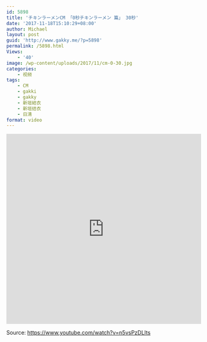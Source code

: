 ```yaml
---
id: 5898
title: 'チキンラーメンCM 「0秒チキンラーメン 篇」 30秒'
date: '2017-11-18T15:10:29+08:00'
author: Michael
layout: post
guid: 'http://www.gakky.me/?p=5898'
permalink: /5898.html
Views:
    - '40'
image: /wp-content/uploads/2017/11/cm-0-30.jpg
categories:
    - 视频
tags:
    - CM
    - gakki
    - gakky
    - 新垣結衣
    - 新垣结衣
    - 日清
format: video
---
```


<iframe allowfullscreen="allowfullscreen" frameborder="0" height="498" loading="lazy" src="http://player.youku.com/embed/XMzE2NjI2NzUzNg==" width="510"></iframe>

Source: <https://www.youtube.com/watch?v=n5vsPzDLIts>